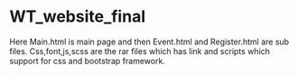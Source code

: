 # WT_website_final
Here Main.html is main page and then Event.html and Register.html are sub files.
Css,font,js,scss are the rar files which has link and scripts which support for css and bootstrap framework.

